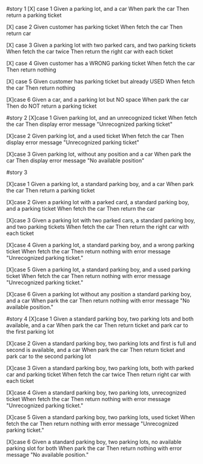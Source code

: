 #story 1
[X] case 1
    Given a parking lot, and a car
    When park the car
    Then return a parking ticket

[X] case 2
    Given customer has parking ticket
    When fetch the car
    Then return car

[X] case 3
    Given a parking lot with two parked cars, and two parking tickets
    When fetch the car twice
    Then return the right car with each ticket

[X] case 4
    Given customer has a WRONG parking ticket
    When fetch the car
    Then return nothing

[X] case 5
    Given customer has parking ticket but already USED
    When fetch the car
    Then return nothing

[X]case 6
    Given a car, and a parking lot but NO space
    When park the car
    Then do NOT return a parking ticket

#story 2
[X]case 1
    Given parking lot, and an unrecognized ticket
    When fetch the car
    Then display error message "Unrecognized parking ticket"

[X]case 2
    Given parking lot, and a used ticket
    When fetch the car
    Then display error message "Unrecognized parking ticket"

[X]case 3
    Given parking lot, without any position and a car
    When park the car
    Then display error message "No available position"

#story 3

[X]case 1 
    Given a parking lot, a standard parking boy, and a car
    When park the car
    Then return a parking ticket

[X]case 2
    Given a parking lot with a parked card, a standard parking boy, and a parking ticket
    When fetch the car
    Then return the car

[X]case 3
    Given a parking lot with two parked cars, a standard parking boy, and two parking tickets
    When fetch the car
    Then return the right car with each ticket

[X]case 4
    Given a parking lot, a standard parking boy, and a wrong parking ticket
    When fetch the car
    Then return nothing with error message "Unrecognized parking ticket."

[X]case 5
    Given a parking lot, a standard parking boy, and a used parking ticket
    When fetch the car
    Then return nothing with error message "Unrecognized parking ticket."

[X]case 6
    Given a parking lot without any position a standard parking boy, and a car
    When park the car
    Then return nothing with error message "No available position."

#story 4
[X]case 1
    Given a standard parking boy, two parking lots and both available, and a car
    When park the car
    Then return ticket and park car to the first parking lot

[X]case 2
    Given a standard parking boy, two parking lots and first is full and second is available, and a car
    When park the car
    Then return ticket and park car to the second parking lot

[X]case 3
    Given a standard parking boy, two parking lots, both with parked car and parking ticket
    When fetch the car twice
    Then return right car with each ticket

[X]case 4
    Given a standard parking boy, two parking lots, unrecognized ticket
    When fetch the car
    Then return nothing with error message "Unrecognized parking ticket."

[X]case 5
    Given a standard parking boy, two parking lots, used ticket
    When fetch the car
    Then return nothing with error message "Unrecognized parking ticket."

[X]case 6
    Given a standard parking boy, two parking lots, no available parking slot for both
    When park the car
    Then return nothing with error message "No available position."
    
